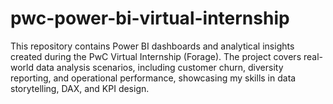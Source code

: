 # pwc-power-bi-virtual-internship
This repository contains Power BI dashboards and analytical insights created during the PwC Virtual Internship (Forage). The project covers real-world data analysis scenarios, including customer churn, diversity reporting, and operational performance, showcasing my skills in data storytelling, DAX, and KPI design.
